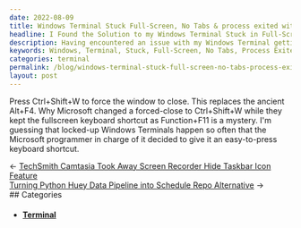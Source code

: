 ```yaml
---
date: 2022-08-09
title: Windows Terminal Stuck Full-Screen, No Tabs & process exited with code 1
headline: I Found the Solution to my Windows Terminal Stuck in Full-Screen Mode!
description: Having encountered an issue with my Windows Terminal getting stuck in full-screen mode with no tabs, I tried Alt+F4 to close the window, but to no avail. I then discovered that Microsoft had changed the forced-close shortcut to Ctrl+Shift+W. I'm sharing my experience to help others who may have the same issue, and explain why Microsoft chose to keep the fullscreen shortcut as Function+F11.
keywords: Windows, Terminal, Stuck, Full-Screen, No Tabs, Process Exited, Code 1, Alt+F4, Ctrl+Shift+W, Function+F11, Locked-Up, Close
categories: terminal
permalink: /blog/windows-terminal-stuck-full-screen-no-tabs-process-exited-with-code-1/
layout: post
---
```



Press Ctrl+Shift+W to force the window to close. This replaces the ancient
Alt+F4. Why Microsoft changed a forced-close to Ctrl+Shift+W while they kept
the fullscreen keyboard shortcut as Function+F11 is a mystery. I'm guessing
that locked-up Windows Terminals happen so often that the Microsoft programmer
in charge of it decided to give it an easy-to-press keyboard shortcut.


<div class="post-nav"><div class="post-nav-prev"><span class="arrow">&larr;&nbsp;</span><a href="/blog/techsmith-camtasia-took-away-screen-recorder-hide-taskbar-icon-feature">TechSmith Camtasia Took Away Screen Recorder Hide Taskbar Icon Feature</a></div><div class="post-nav-next"><a href="/blog/turning-python-huey-data-pipeline-into-schedule-repo-alternative">Turning Python Huey Data Pipeline into Schedule Repo Alternative</a><span class="arrow">&nbsp;&rarr;</span></div></div>
## Categories

<ul>
<li><h4><a href='/terminal/'>Terminal</a></h4></li></ul>